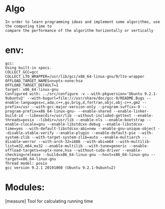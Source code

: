 # Algo
    In order to learn programming ideas and implement some algorithms, use the computing time to 
    compare the performance of the algorithm horizontally or vertically
# env:
    gcc:
    Using built-in specs.
    COLLECT_GCC=gcc
    COLLECT_LTO_WRAPPER=/usr/lib/gcc/x86_64-linux-gnu/9/lto-wrapper
    OFFLOAD_TARGET_NAMES=nvptx-none:hsa
    OFFLOAD_TARGET_DEFAULT=1
    Target: x86_64-linux-gnu
    Configured with: ../src/configure -v --with-pkgversion='Ubuntu 9.2.1-9ubuntu2' --with-bugurl=file:///usr/share/doc/gcc-9/README.Bugs --enable-languages=c,ada,c++,go,brig,d,fortran,objc,obj-c++,gm2 --prefix=/usr --with-gcc-major-version-only --program-suffix=-9 --program-prefix=x86_64-linux-gnu- --enable-shared --enable-linker-build-id --libexecdir=/usr/lib --without-included-gettext --enable-threads=posix --libdir=/usr/lib --enable-nls --enable-bootstrap --enable-clocale=gnu --enable-libstdcxx-debug --enable-libstdcxx-time=yes --with-default-libstdcxx-abi=new --enable-gnu-unique-object --disable-vtable-verify --enable-plugin --enable-default-pie --with-system-zlib --with-target-system-zlib=auto --enable-multiarch --disable-werror --with-arch-32=i686 --with-abi=m64 --with-multilib-list=m32,m64,mx32 --enable-multilib --with-tune=generic --enable-offload-targets=nvptx-none,hsa --without-cuda-driver --enable-checking=release --build=x86_64-linux-gnu --host=x86_64-linux-gnu --target=x86_64-linux-gnu
    Thread model: posix
    gcc version 9.2.1 20191008 (Ubuntu 9.2.1-9ubuntu2) 

# Modules:
 [measure]
    Tool for calculating running time

